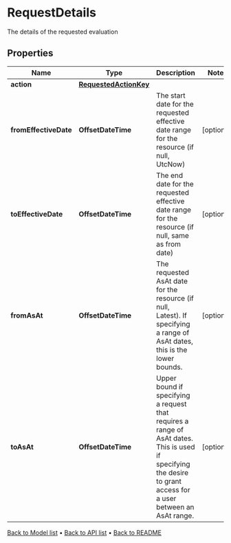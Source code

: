 

# RequestDetails

The details of the requested evaluation

## Properties

| Name | Type | Description | Notes |
|------------ | ------------- | ------------- | -------------|
|**action** | [**RequestedActionKey**](RequestedActionKey.md) |  |  |
|**fromEffectiveDate** | **OffsetDateTime** | The start date for the requested effective date range for the resource (if null, UtcNow) |  [optional] |
|**toEffectiveDate** | **OffsetDateTime** | The end date for the requested effective date range for the resource (if null, same as from date) |  [optional] |
|**fromAsAt** | **OffsetDateTime** | The requested AsAt date for the resource (if null, Latest). If specifying a range of AsAt dates, this is the lower bounds. |  [optional] |
|**toAsAt** | **OffsetDateTime** | Upper bound if specifying a request that requires a range of AsAt dates. This is used if specifying the desire to grant access for a user between an AsAt range. |  [optional] |



[Back to Model list](../README.md#documentation-for-models) &#8226; [Back to API list](../README.md#documentation-for-api-endpoints) &#8226; [Back to README](../README.md)


